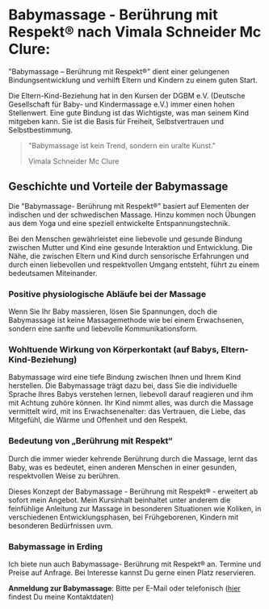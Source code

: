# Babymassage - Berührung mit Respekt® nach Vimala Schneider Mc Clure:

"Babymassage – Berührung mit Respekt®" dient einer gelungenen Bindungsentwicklung und verhilft Eltern und Kindern zu einem guten Start.

Die Eltern-Kind-Beziehung hat in den Kursen der DGBM e.V. (Deutsche Gesellschaft für Baby- und Kindermassage e.V.) immer einen hohen Stellenwert. Eine gute Bindung ist das Wichtigste, was man seinem Kind mitgeben kann. Sie ist die Basis für Freiheit, Selbstvertrauen und Selbstbestimmung.
<blockquote>
  <p>"Babymassage ist kein Trend, sondern ein uralte Kunst."</p>
  <footer>Vimala Schneider Mc Clure</footer>
</blockquote>

## Geschichte und Vorteile der Babymassage
Die "Babymassage- Berührung mit Respekt®" basiert auf Elementen der indischen und der schwedischen Massage. Hinzu kommen noch Übungen aus dem Yoga und eine speziell entwickelte Entspannungstechnik.

Bei den Menschen gewährleistet eine liebevolle und gesunde Bindung zwischen Mutter und Kind eine gesunde Interaktion und Entwicklung. Die Nähe, die zwischen Eltern und Kind durch sensorische Erfahrungen und durch einen liebevollen und respektvollen Umgang entsteht, führt zu einem bedeutsamen Miteinander.

### Positive physiologische Abläufe bei der Massage
Wenn Sie Ihr Baby massieren, lösen Sie Spannungen, doch die Babymassage ist keine Massagemethode wie bei einem Erwachsenen, sondern eine sanfte und liebevolle Kommunikationsform.

### Wohltuende Wirkung von Körperkontakt (auf Babys, Eltern-Kind-Beziehung)
Babymassage wird eine tiefe Bindung zwischen Ihnen und Ihrem Kind herstellen. Die Babymassage trägt dazu bei, dass Sie die individuelle Sprache Ihres Babys verstehen lernen, liebevoll darauf reagieren und ihm mit Achtung zuhöre können. Ihr Kind nimmt alles, was durch die Massage vermittelt wird, mit ins Erwachsenenalter: das Vertrauen, die Liebe, das Mitgefühl, die Wärme und Offenheit und den Respekt.

### Bedeutung von „Berührung mit Respekt“
Durch die immer wieder kehrende Berührung durch die Massage, lernt das Baby, was es bedeutet, einen anderen Menschen in einer gesunden, respektvollen Weise zu berühren.

Dieses Konzept der Babymassage - Berührung mit Respekt® - erweitert ab sofort mein Angebot. Mein Kursinhalt beinhaltet unter anderem die feinfühlige Anleitung zur Massage in besonderen Situationen wie Koliken, in verschiedenen Entwicklungsphasen, bei Frühgeborenen, Kindern mit besonderen Bedürfnissen uvm.


### Babymassage in Erding
Ich biete nun auch Babymassage- Berührung mit Respekt® an. Termine und Preise auf Anfrage. Bei Interesse kannst Du gerne einen Platz reservieren.

**Anmeldung zur Babymassage**: Bitte per E-Mail oder telefonisch ([hier](http://geburt-doula.de/contact/index.html) findest Du meine Kontaktdaten)
